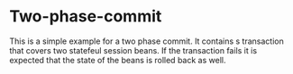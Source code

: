 # Two-phase-commit
This is a simple example for a two phase commit. It contains s transaction that covers two statefeul session beans. If the transaction fails it is expected that the state of the beans is rolled back as well.